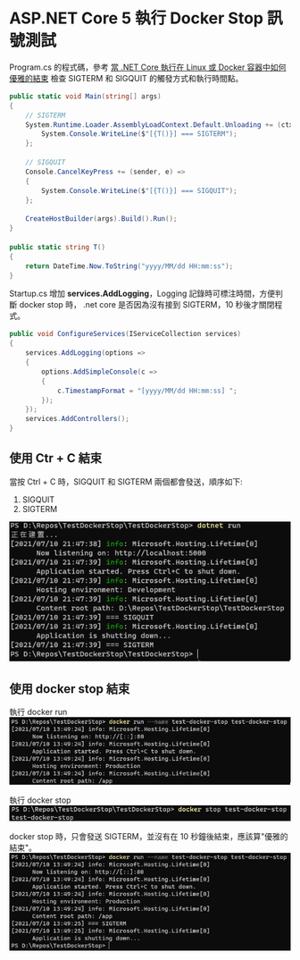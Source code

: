 # ASP.NET Core 5 執行 Docker Stop 訊號測試


Program.cs 的程式碼，參考 [當 .NET Core 執行在 Linux 或 Docker 容器中如何優雅的結束](https://blog.miniasp.com/post/2020/07/22/How-to-handle-graceful-shutdown-in-NET-Core) 檢查 SIGTERM 和 SIGQUIT 的觸發方式和執行時間點。
```c#
public static void Main(string[] args)
{
    // SIGTERM
    System.Runtime.Loader.AssemblyLoadContext.Default.Unloading += (ctx) => {
        System.Console.WriteLine($"[{T()}] === SIGTERM");
    };

    // SIGQUIT
    Console.CancelKeyPress += (sender, e) =>
    {
        System.Console.WriteLine($"[{T()}] === SIGQUIT");
    };

    CreateHostBuilder(args).Build().Run();
}

public static string T()
{
    return DateTime.Now.ToString("yyyy/MM/dd HH:mm:ss");
}
```

Startup.cs 增加 **services.AddLogging**，Logging 記錄時可標注時間，方便判斷 docker stop 時， .net core 是否因為沒有接到 SIGTERM，10 秒後才關閉程式。
```c#
public void ConfigureServices(IServiceCollection services)
{
    services.AddLogging(options =>
    {
        options.AddSimpleConsole(c =>
        {
            c.TimestampFormat = "[yyyy/MM/dd HH:mm:ss] ";
        });
    });
    services.AddControllers();
}
```

## 使用 Ctr + C 結束

當按 Ctrl + C 時，SIGQUIT 和 SIGTERM 兩個都會發送，順序如下: 

1. SIGQUIT
2. SIGTERM

![](docs/assets/dotnet_run.png)

## 使用 docker stop 結束

執行 docker run  
![](docs/assets/docker_1.png)

執行 docker stop  
![](docs/assets/docker_2.png)

docker stop 時，只會發送 SIGTERM，並沒有在 10 秒鐘後結束，應該算"優雅的結束"。  
![](docs/assets/docker_3.png)
